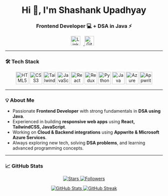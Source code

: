 <h1 align="center">Hi 👋, I'm Shashank Upadhyay</h1>
<h3 align="center">Frontend Developer 💻 + DSA in Java ⚡</h3>

<p align="center">
  <a href="https://www.linkedin.com/in/shubhcoder0269/">
    <img src="https://cdn.jsdelivr.net/gh/simple-icons/simple-icons/icons/linkedin.svg" alt="LinkedIn" width="30" style="margin-right:10px"/>
  </a>
  <a href="https://github.com/shashank728">
    <img src="https://cdn.jsdelivr.net/gh/simple-icons/simple-icons/icons/github.svg" alt="GitHub" width="30" style="margin-right:10px"/>
  </a>
</p>

---

### 🛠️ Tech Stack
<p align="center">
  <img src="https://cdn.jsdelivr.net/gh/devicons/devicon/icons/html5/html5-original.svg" alt="HTML5" width="40" />
  <img src="https://cdn.jsdelivr.net/gh/devicons/devicon/icons/css3/css3-original.svg" alt="CSS3" width="40" />
  <img src="https://cdn.jsdelivr.net/gh/devicons/devicon/icons/tailwindcss/tailwindcss-plain.svg" alt="TailwindCSS" width="40" />
  <img src="https://cdn.jsdelivr.net/gh/devicons/devicon/icons/javascript/javascript-original.svg" alt="JavaScript" width="40" />
  <img src="https://cdn.jsdelivr.net/gh/devicons/devicon/icons/react/react-original.svg" alt="React" width="40" />
  <img src="https://cdn.jsdelivr.net/gh/devicons/devicon/icons/redux/redux-original.svg" alt="Redux Toolkit" width="40" />
  <img src="https://cdn.jsdelivr.net/gh/devicons/devicon/icons/python/python-original.svg" alt="Python" width="40" />
  <img src="https://cdn.jsdelivr.net/gh/devicons/devicon/icons/java/java-original.svg" alt="Java" width="40" />
  <img src="https://cdn.jsdelivr.net/gh/devicons/devicon/icons/microsoftazure/microsoftazure-original.svg" alt="Azure" width="40" />
  <img src="https://cdn.jsdelivr.net/gh/devicons/devicon/icons/appwrite/appwrite-original.svg" alt="Appwrite" width="40" />
</p>

---

### 💡 About Me
- Passionate **Frontend Developer** with strong fundamentals in **DSA using Java**.  
- Experienced in building **responsive web apps** using **React, TailwindCSS, JavaScript**.  
- Working on **Cloud & Backend integrations** using **Appwrite & Microsoft Azure Services**.  
- Always exploring new tech, solving **DSA problems**, and learning advanced programming concepts.  

---

### 📈 GitHub Stats
<p align="center">
  <a href="https://github.com/shashank728?tab=repositories&sort=stargazers">
    <img alt="Stars" src="https://custom-icon-badges.herokuapp.com/github/stars/shashank728?color=55960c&style=for-the-badge&labelColor=488207&logo=star"/>
  </a>
  <a href="https://github.com/shashank728?tab=followers">
    <img alt="Followers" src="https://custom-icon-badges.demolab.com/github/followers/shashank728?color=236ad3&labelColor=1155ba&style=for-the-badge&logo=person-add&logoColor=white"/>
  </a>
</p>

<p align="center">
  <a href="https://github-readme-stats.vercel.app/api?username=shashank728&show_icons=true&theme=react">
    <img alt="GitHub Stats" src="https://github-readme-stats.vercel.app/api?username=shashank728&show_icons=true&theme=react"/>
  </a>
  <a href="https://github-readme-streak-stats.herokuapp.com/?user=shashank728&theme=react-dark">
    <img alt="GitHub Streak" src="https://github-readme-streak-stats.herokuapp.com/?user=shashank728&theme=react-dark"/>
  </a>
</p>


